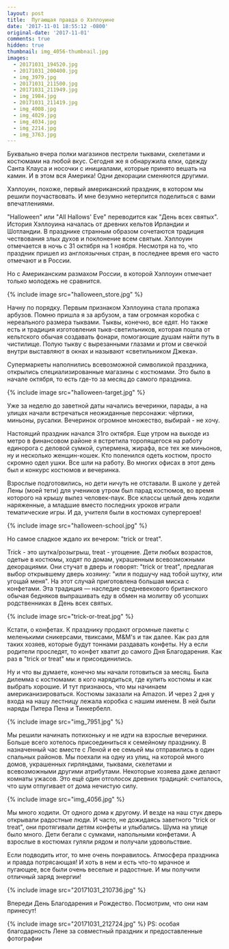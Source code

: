 ```yaml
---
layout: post
title:  Пугающая правда о Хэллоуине
date: '2017-11-01 18:55:12 -0800'
original-date: '2017-11-01'
comments: true
hidden: true
thumbnail: img_4056-thumbnail.jpg
images:
  - 20171031_194520.jpg
  - 20171031_200400.jpg
  - img_3979.jpg
  - 20171031_211500.jpg
  - 20171031_211949.jpg
  - img_1984.jpg
  - 20171031_211419.jpg
  - img_4008.jpg
  - img_4029.jpg
  - img_4034.jpg
  - img_2214.jpg
  - img_3763.jpg
---
```


Буквально вчера полки магазинов пестрели тыквами, скелетами и костюмами на любой вкус. Сегодня же я обнаружила елки, одежду Санта Клауса и носочки с инициалами, которые принято вешать на камин. И в этом вся Америка! Одни декорации сменяются другими.

Хэллоуин, похоже, первый американский праздник, в котором мы решили поучаствовать. И мне безумно нетерпится поделиться с вами впечатлениями.
<!--separate-->

"Halloween" или "All Hallows' Eve" переводится как "День всех святых". История Хэллоуина началась от древних кельтов Ирландии и Шотландии. В празднике странным образом сочетаются традиция чествования злых духов и поклонение всем святым. Хэллоуин отмечается в ночь с 31 октября на 1 ноября. Несмотря на то, что праздник пришел из англоязычных стран, в последнее время его часто отмечают и в России.

Но с Американским размахом России, в которой Хэллоуин отмечает только молодежь не сравнится.

{% include image src="halloween_store.jpg" %}

Начну по порядку. Первым признаком Хэллоуина стала пропажа арбузов. Помню пришла я за арбузом, а там огромная коробка с нереального размера тыквами. Тыквы, конечно, все едят. Но также есть и традиция изготовления тыкв-светильников, которая пошла от кельтского обычая создавать фонари, помогающие душам найти путь в чистилище. Полую тыкву с вырезанными глазами и ртом и свечкой внутри выставляют в окнах и называют «светильником Джека».

Супермаркеты наполнились всевозможной символикой праздника, открылись специализированные магазины с костюмами. Это было в начале октября, то есть где-то за месяц до самого праздника.

{% include image src="halloween-target.jpg" %}

Уже за неделю до заветной даты начались вечеринки, парады, а на улицах начали встречаться неожиданные персонажи: чёртики, миньоны, русалки.
Вечеринок огромное множество, выбирай - не хочу.

Настоящий праздник начался 31го октября. Еще утром на выходе из метро в финансовом районе я встретила торопящегося на работу единорога с деловой сумкой, супермена, жирафа, все тех же миньонов, ну и несколько женщин-кошек. Кто поленился одеть костюм, просто скромно одел ушки.
Все шли на работу. Во многих офисах в этот день был и конкурс костюмов и вечеринка.

Взрослые подготовились, но дети ничуть не отставали. В школе у детей Лены (моей тети) для учеников утром был парад костюмов, во время которого на крышу вылез человек-паук. Все классы целый день ходили наряженные, а младшие вместо последних уроков играли тематические игры. И да, учителя были в костюмах супергероев!

{% include image src="halloween-school.jpg" %}

Но самое сладкое ждало их вечером: "trick or treat".

Trick - это шутка/розыгрыш, treat - угощение. Дети любых возрастов, одетые в костюмы, ходят по домам, украшенным всевозможными декорациями. Они стучат в дверь и говорят: "trick or treat", предлагая выбор открывшему дверь хозяину: "или я подшучу над тобой шутку, или угощай меня". На этот случай приготовлена большая миска с конфетами.
Эта традиция — наследие средневекового британского обычая бедняков выпрашивать еду в обмен на молитву об усопших родственниках в День всех святых.

{% include image src="trick-or-treat.jpg" %}

Кстати, о конфетах. К празднику продают огромные пакеты с меленькими сникерсами, твиксами, M&M's и так далее. Как раз для таких хозяев, которые будут тоннами раздавать конфеты. Ну а если родители проследят, то конфет хватит до самого Дня Благодарения. Как раз в "trick or treat" мы и присоединились.

Ну и что вы думаете, конечно мы начали готовиться за месяц. Была дилемма с костюмами: в кого нарядиться, где купить костюмы и как выбрать хорошие. И тут признаюсь, что мы начинаем американизироваться. Костюмы заказали на Amazon.
И через 2 дня у входа на нашу лестницу лежала коробка с нашим именем. В ней были наряды Питера Пена и Тинкербелл. 

{% include image src="img_7951.jpg" %}

Мы решили начинать потихоньку и не идти на взрослые вечеринки. Больше всего хотелось присоединиться к семейному празднику.
В назначенный час вместе с Леной и ее семьей мы отправились в один спальных районов. Мы поехали на одну из улиц, на которой много домов, украшенных гирляндами, тыквами, скелетами и всевозможными другими атрибутами. Некоторые хозяева даже делают комнаты ужасов. Это ещё один отголосок древних традиций: считалось, что шум отпугивает от дома нечистую силу.

{% include image src="img_4056.jpg" %}

Мы много ходили. От одного дома к другому. И везде на наш стук дверь открывали радостные люди. И часто, не дожидаясь заветного "trick or treat", они протягивали детям конфеты и улыбались.
Шума на улице было много. Дети бегали с сумками, напольными конфетами. А взрослые в костюмах гуляли рядом и получали удовольствие.

Если подводить итог, то мне очень понравилось. Атмосфера праздника и правда потрясающая! И хоть в нем и есть что-то мрачное и пугающее, все были очень веселые и радостные. И мы получили отличный заряд энергии!

{% include image src="20171031_210736.jpg" %}

Впереди День Благодарения и Рождество. Посмотрим, что они нам принесут!

{% include image src="20171031_212724.jpg" %}
PS: особая благодарность Лене за совместный праздник и предоставленные фотографии
